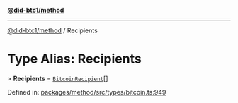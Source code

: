 [**@did-btc1/method**](../README.md)

***

[@did-btc1/method](../globals.md) / Recipients

# Type Alias: Recipients

&gt; **Recipients** = [`BitcoinRecipient`](BitcoinRecipient.md)[]

Defined in: [packages/method/src/types/bitcoin.ts:949](https://github.com/dcdpr/did-btc1-js/blob/4ab6f9915d95beed9bc633644c9db1539395f512/packages/method/src/types/bitcoin.ts#L949)
